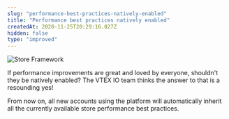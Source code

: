 ```yaml
---
slug: "performance-best-practices-natively-enabled"
title: "Performance best practices natively enabled"
createdAt: 2020-11-25T20:29:16.027Z
hidden: false
type: "improved"
---
```


![Store Framework](https://img.shields.io/badge/-Store%20Framework-red)

 If performance improvements are great and loved by everyone, shouldn't they be natively enabled? The VTEX IO team thinks the answer to that is a resounding yes!

From now on, all new accounts using the platform will automatically inherit all the currently available store performance best practices.
